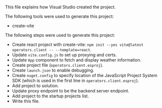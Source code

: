 This file explains how Visual Studio created the project.

The following tools were used to generate this project:
- create-vite

The following steps were used to generate this project:
- Create react project with create-vite: `npm init --yes vite@latest operators.client -- --template=react`.
- Update `vite.config.js` to set up proxying and certs.
- Update `App` component to fetch and display weather information.
- Create project file (`operators.client.esproj`).
- Create `launch.json` to enable debugging.
- Create `nuget.config` to specify location of the JavaScript Project System SDK (which is used in the first line in `operators.client.esproj`).
- Add project to solution.
- Update proxy endpoint to be the backend server endpoint.
- Add project to the startup projects list.
- Write this file.
